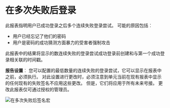 <properties
    pageTitle="在多次失败后签名宏"
    description="指示用户已成功登录之后多个连续失败登录尝试中报告。"
    services="active-directory"
    documentationCenter=""
    authors="SSalahAhmed"
    manager="femila"
    editor=""/>

<tags
    ms.service="active-directory"
    ms.workload="identity"
    ms.tgt_pltfrm="na"
    ms.devlang="na"
    ms.topic="article"
    ms.date="03/04/2016"
    ms.author="saah;kenhoff"/>

# <a name="sign-ins-after-multiple-failures"></a>在多次失败后登录
此报表指明用户已成功登录之后多个连续失败登录尝试。 可能的原因包括︰

- 用户已经忘记了他们的密码</li><li>用户是密码的成功猜测方面暴力的受害者强制攻击

此报表中的结果将显示的数连续失败的登录尝试成功登录前创建和与第一个成功登录相关联的时间戳。

**报告设置**︰ 您可以配置的最低数量的连续失败的登录尝试，它可以显示在报表中之前，必须执行。 对此设置进行更改时，必须注意到单元当前在现有报表中显示的任何现有的失败签名不应用这些更改。 但是，它们将应用于所有未来号接。 更改此报表仅可通过授权的管理员。


![在多次失败后签名宏](./media/active-directory-reporting-sign-ins-after-multiple-failures/signInsAfterMultipleFailures.PNG)

